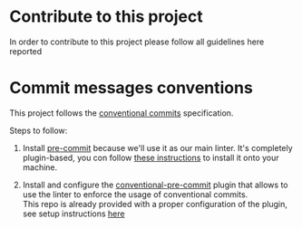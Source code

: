 # Contribute to this project
In order to contribute to this project please follow all guidelines here reported

# Commit messages conventions
This project follows the [conventional commits](https://www.conventionalcommits.org/it/v1.0.0/) specification.

Steps to follow:

1. Install [pre-commit](https://pre-commit.com/) because we'll use it as our main linter. It's completely plugin-based, you con follow [these instructions](https://pre-commit.com/#installation) to install it onto your machine.

2. Install and configure the [conventional-pre-commit](https://github.com/compilerla/conventional-pre-commit) plugin that allows to use the linter to enforce the usage of conventional commits.   
This repo is already provided with a proper configuration of the plugin, see setup instructions [here](https://github.com/compilerla/conventional-pre-commit?tab=readme-ov-file#usage)